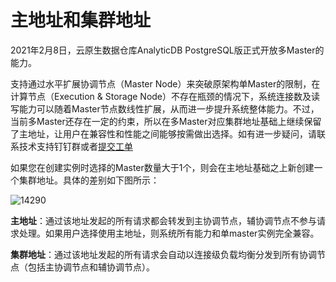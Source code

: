 # 主地址和集群地址

2021年2月8日，云原生数据仓库AnalyticDB PostgreSQL版正式开放多Master的能力。

支持通过水平扩展协调节点（Master Node）来突破原架构单Master的限制，在计算节点（Execution & Storage Node）不存在瓶颈的情况下，系统连接数及读写能力可以随着Master节点数线性扩展，从而进一步提升系统整体能力。不过，当前多Master还存在一定的约束，所以在多Master对应集群地址基础上继续保留了主地址，让用户在兼容性和性能之间能够按需做出选择。如有进一步疑问，请联系技术支持钉钉群或者[提交工单](https://workorder.console.aliyun.com/console.htm#/ticket/add?productCode=gpdb)

如果您在创建实例时选择的Master数量大于1个，则会在主地址基础之上新创建一个集群地址。具体的差别如下图所示：

![14290](https://static-aliyun-doc.oss-accelerate.aliyuncs.com/assets/img/zh-CN/9941604161/p241562.png)

**主地址**：通过该地址发起的所有请求都会转发到主协调节点，辅协调节点不参与请求处理。如果用户选择使用主地址，则系统所有能力和单master实例完全兼容。

**集群地址**：通过该地址发起的所有请求会自动以连接级负载均衡分发到所有协调节点（包括主协调节点和辅协调节点）。

